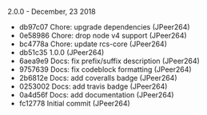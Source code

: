2.0.0 - December, 23 2018

* db97c07 Chore: upgrade dependencies (JPeer264)
* 0e58986 Chore: drop node v4 support (JPeer264)
* bc4778a Chore: update rcs-core (JPeer264)
* db51c35 1.0.0 (JPeer264)
* 6aea9e9 Docs: fix prefix/suffix description (JPeer264)
* 9757639 Docs: fix codeblock formatting (JPeer264)
* 2b6812e Docs: add coveralls badge (JPeer264)
* 0253002 Docs: add travis badge (JPeer264)
* 0a4d56f Docs: add documentation (JPeer264)
* fc12778 Initial commit (JPeer264)


